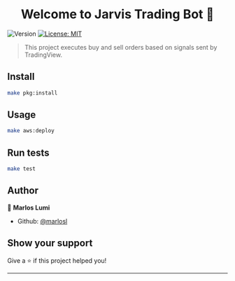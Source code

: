 <h1 align="center">Welcome to Jarvis Trading Bot 👋</h1>
<p>
  <img alt="Version" src="https://img.shields.io/badge/version-1.0.0-blue.svg?cacheSeconds=2592000" />
  <a href="#" target="_blank">
    <img alt="License: MIT" src="https://img.shields.io/badge/License-MIT-yellow.svg" />
  </a>
</p>

> This project executes buy and sell orders based on signals sent by TradingView.

## Install

```sh
make pkg:install
```

## Usage

```sh
make aws:deploy
```

## Run tests

```sh
make test
```

## Author

👤 **Marlos Lumi**

* Github: [@marlosl](https://github.com/marlosl)

## Show your support

Give a ⭐️ if this project helped you!

***
